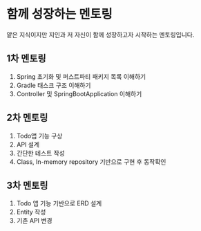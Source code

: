 # 함께 성장하는 멘토링

얕은 지식이지만 지인과 저 자신이 함께 성장하고자 시작하는 멘토링입니다.

## 1차 멘토링

1. Spring 초기화 및 퍼스트파티 패키지 목록 이해하기
2. Gradle 태스크 구조 이해하기
3. Controller 및 SpringBootApplication 이해하기

## 2차 멘토링

1. Todo앱 기능 구상
2. API 설계
3. 간단한 테스트 작성
4. Class, In-memory repository 기반으로 구현 후 동작확인

## 3차 멘토링

1. Todo 앱 기능 기반으로 ERD 설계
2. Entity 작성
3. 기존 API 변경


<!--

**Here are some ideas to get you started:**

🙋‍♀️ A short introduction - what is your organization all about?
🌈 Contribution guidelines - how can the community get involved?
👩‍💻 Useful resources - where can the community find your docs? Is there anything else the community should know?
🍿 Fun facts - what does your team eat for breakfast?
🧙 Remember, you can do mighty things with the power of [Markdown](https://docs.github.com/github/writing-on-github/getting-started-with-writing-and-formatting-on-github/basic-writing-and-formatting-syntax)
-->
